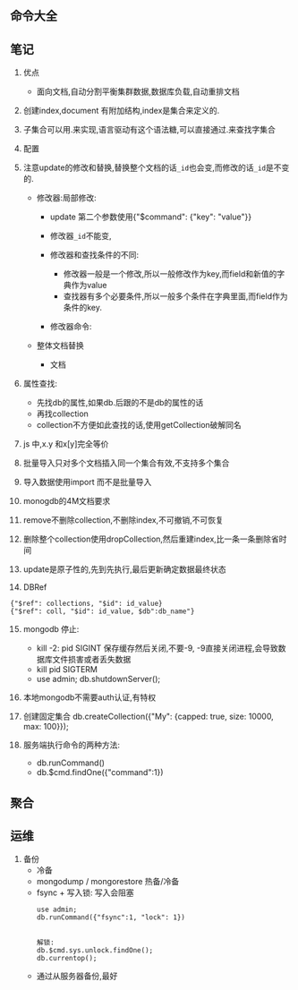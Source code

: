 ## 命令大全
## 笔记
1. 优点
	- 面向文档,自动分割平衡集群数据,数据库负载,自动重排文档

2. 创建index,document 有附加结构,index是集合来定义的.

3. 子集合可以用.来实现,语言驱动有这个语法糖,可以直接通过.来查找字集合

4. 配置
	
5. 注意update的修改和替换,替换整个文档的话`_id`也会变,而修改的话`_id`是不变的.
	- 修改器:局部修改:
		- update 第二个参数使用{"$command": {"key": "value"}}
		- 修改器`_id`不能变,
		- 修改器和查找条件的不同:
			- 修改器一般是一个修改,所以一般修改作为key,而field和新值的字典作为value
			- 查找器有多个必要条件,所以一般多个条件在字典里面,而field作为条件的key.

		- 修改器命令:

	- 整体文档替换
		- 文档

6. 属性查找:
	- 先找db的属性,如果db.后跟的不是db的属性的话
	- 再找collection
	- collection不方便如此查找的话,使用getCollection破解同名

7. js 中,x.y 和x[y]完全等价

8. 批量导入只对多个文档插入同一个集合有效,不支持多个集合
9. 导入数据使用import 而不是批量导入
10. monogdb的4M文档要求
11. remove不删除collection,不删除index,不可撤销,不可恢复
12. 删除整个collection使用dropCollection,然后重建index,比一条一条删除省时间
13. update是原子性的,先到先执行,最后更新确定数据最终状态
14. DBRef
```
{"$ref": collections, "$id": id_value}
{"$ref": coll, "$id": id_value, $db":db_name"} 
```
15. mongodb 停止:
	- kill -2: pid SIGINT 保存缓存然后关闭,不要-9, -9直接关闭进程,会导致数据库文件损害或者丢失数据
	- kill pid SIGTERM
	- use admin; db.shutdownServer();

16. 本地mongodb不需要auth认证,有特权

17. 创建固定集合 
	db.createCollection({"My": {capped: true, size: 10000, max: 100}});
18. 服务端执行命令的两种方法:
	- db.runCommand()
	- db.$cmd.findOne({"command":1})

## 聚合


## 运维
1. 备份
	- 冷备
	- mongodump / mongorestore  热备/冷备
	- fsync + 写入锁: 写入会阻塞
		```
		use admin;
		db.runCommand({"fsync":1, "lock": 1})


		解锁:
		db.$cmd.sys.unlock.findOne();
		db.currentop();
		```
	- 通过从服务器备份,最好
